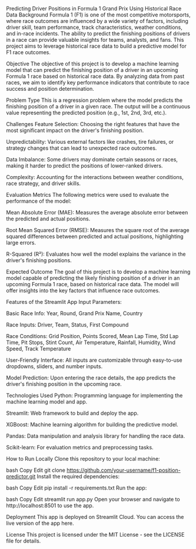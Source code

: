 Predicting Driver Positions in Formula 1 Grand Prix Using Historical Race Data
Background
Formula 1 (F1) is one of the most competitive motorsports, where race outcomes are influenced by a wide variety of factors, including driver skill, team performance, track characteristics, weather conditions, and in-race incidents. The ability to predict the finishing positions of drivers in a race can provide valuable insights for teams, analysts, and fans. This project aims to leverage historical race data to build a predictive model for F1 race outcomes.

Objective
The objective of this project is to develop a machine learning model that can predict the finishing position of a driver in an upcoming Formula 1 race based on historical race data. By analyzing data from past races, we aim to identify key performance indicators that contribute to race success and position determination.

Problem Type
This is a regression problem where the model predicts the finishing position of a driver in a given race. The output will be a continuous value representing the predicted position (e.g., 1st, 2nd, 3rd, etc.).

Challenges
Feature Selection: Choosing the right features that have the most significant impact on the driver's finishing position.

Unpredictability: Various external factors like crashes, tire failures, or strategy changes that can lead to unexpected race outcomes.

Data Imbalance: Some drivers may dominate certain seasons or races, making it harder to predict the positions of lower-ranked drivers.

Complexity: Accounting for the interactions between weather conditions, race strategy, and driver skills.

Evaluation Metrics
The following metrics were used to evaluate the performance of the model:

Mean Absolute Error (MAE): Measures the average absolute error between the predicted and actual positions.

Root Mean Squared Error (RMSE): Measures the square root of the average squared differences between predicted and actual positions, highlighting large errors.

R-Squared (R²): Evaluates how well the model explains the variance in the driver's finishing positions.

Expected Outcome
The goal of this project is to develop a machine learning model capable of predicting the likely finishing position of a driver in an upcoming Formula 1 race, based on historical race data. The model will offer insights into the key factors that influence race outcomes.

Features of the Streamlit App
Input Parameters:

Basic Race Info: Year, Round, Grand Prix Name, Country

Race Inputs: Driver, Team, Status, First Compound

Race Conditions: Grid Position, Points Scored, Mean Lap Time, Std Lap Time, Pit Stops, Stint Count, Air Temperature, Rainfall, Humidity, Wind Speed, Track Temperature

User-Friendly Interface: All inputs are customizable through easy-to-use dropdowns, sliders, and number inputs.

Model Prediction: Upon entering the race details, the app predicts the driver's finishing position in the upcoming race.

Technologies Used
Python: Programming language for implementing the machine learning model and app.

Streamlit: Web framework to build and deploy the app.

XGBoost: Machine learning algorithm for building the predictive model.

Pandas: Data manipulation and analysis library for handling the race data.

Scikit-learn: For evaluation metrics and preprocessing tasks.

How to Run Locally
Clone this repository to your local machine:

bash
Copy
Edit
git clone https://github.com/your-username/f1-position-predictor.git
Install the required dependencies:

bash
Copy
Edit
pip install -r requirements.txt
Run the app:

bash
Copy
Edit
streamlit run app.py
Open your browser and navigate to http://localhost:8501 to use the app.

Deployment
This app is deployed on Streamlit Cloud. You can access the live version of the app here.

License
This project is licensed under the MIT License - see the LICENSE file for details.
